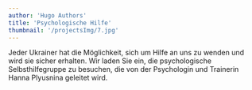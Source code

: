 ```yaml
---
author: 'Hugo Authors'
title: 'Psychologische Hilfe'
thumbnail: '/projectsImg/7.jpg'
---
```


Jeder Ukrainer hat die Möglichkeit, sich um Hilfe an uns zu wenden und wird sie sicher erhalten.
Wir laden Sie ein, die psychologische Selbsthilfegruppe zu besuchen, 
die von der Psychologin und Trainerin Hanna Plyusnina geleitet wird.
